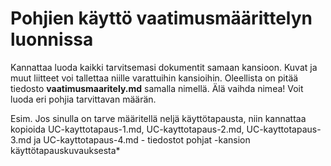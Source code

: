 # Pohjien käyttö vaatimusmäärittelyn luonnissa

Kannattaa luoda kaikki tarvitsemasi dokumentit samaan kansioon. Kuvat ja muut liitteet voi tallettaa niille varattuihin kansioihin.
Oleellista on pitää tiedosto __vaatimusmaaritely.md__ samalla nimellä. Älä vaihda nimea!
Voit luoda eri pohjia tarvittavan määrän.

Esim. Jos sinulla on tarve määritellä neljä käyttötapausta, niin kannattaa kopioida UC-kayttotapaus-1.md, UC-kayttotapaus-2.md, UC-kayttotapaus-3.md ja UC-kayttotapaus-4.md - tiedostot pohjat -kansion käyttötapauskuvauksesta*



